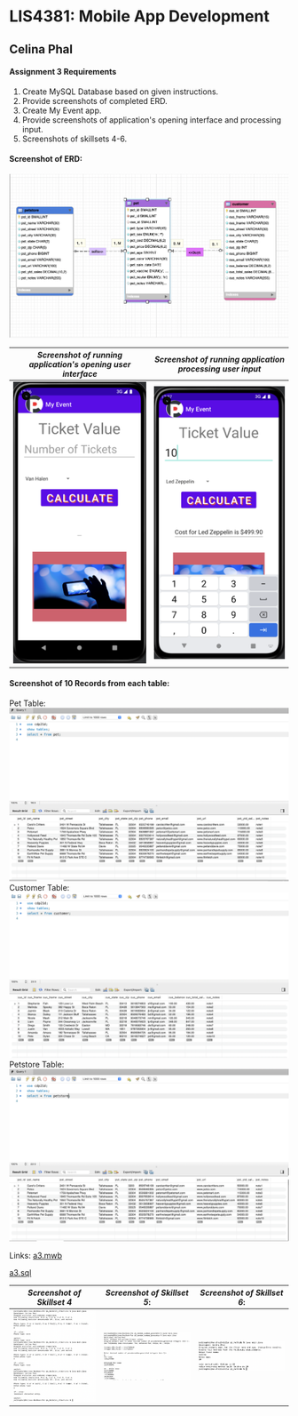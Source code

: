 
# LIS4381: Mobile App Development

## Celina Phal

#### Assignment 3 Requirements

1. Create MySQL Database based on given instructions.
2. Provide screenshots of completed ERD.
3. Create My Event app. 
4. Provide screenshots of application's opening interface and processing input.
3. Screenshots of skillsets 4-6.

#### Screenshot of ERD:
![ERD](img/img1.png)


|   *Screenshot of running application's opening user interface*     |  *Screenshot of running application processing user input*
| ----------- | ----------- |
| ![img2](img/img2.png)      | ![img3](img/img3.png)       |

#### Screenshot of 10 Records from each table:
Pet Table:
![SS1](img/img4.png)
Customer Table:
![SS3](img/img6.png)
Petstore Table:
![SS2](img/img5.png)

Links:
[a3.mwb](docs/a3.mwb "a3.mwb")

[a3.sql](docs/A3.sql "a3.sql")


| *Screenshot of Skillset 4*      | *Screenshot of Skillset 5*: | *Screenshot of Skillset 6*:     |
| :----:       |    :----:   |          :----: |
| ![Skillset4](img/Q4.png)   | ![Skillset5](img/Q5.png) | ![Skillset6](img/Q6.png) |

